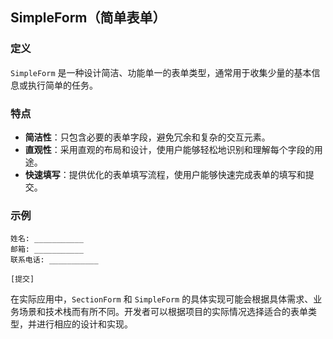 ## SimpleForm（简单表单）

### 定义

`SimpleForm` 是一种设计简洁、功能单一的表单类型，通常用于收集少量的基本信息或执行简单的任务。

### 特点

- **简洁性**：只包含必要的表单字段，避免冗余和复杂的交互元素。
- **直观性**：采用直观的布局和设计，使用户能够轻松地识别和理解每个字段的用途。
- **快速填写**：提供优化的表单填写流程，使用户能够快速完成表单的填写和提交。

### 示例

```plaintext
姓名: ___________
邮箱: ___________
联系电话: ___________

[提交]
```

在实际应用中，`SectionForm` 和 `SimpleForm` 的具体实现可能会根据具体需求、业务场景和技术栈而有所不同。开发者可以根据项目的实际情况选择适合的表单类型，并进行相应的设计和实现。
